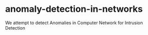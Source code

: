 # anomaly-detection-in-networks
We attempt to detect Anomalies in Computer Network for Intrusion Detection
